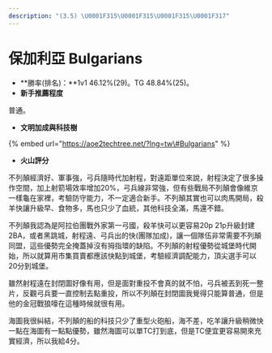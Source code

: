 ```yaml
---
description: "(3.5) \U0001F315\U0001F315\U0001F315\U0001F317"
---
```


# 保加利亞 Bulgarians

* **勝率\(排名\)：**1v1 46.12%\(29\)。TG 48.84%\(25\)。
* **新手推薦程度**

普通。

* **文明加成與科技樹**

{% embed url="https://aoe2techtree.net/?lng=tw\#Bulgarians" %}

* **火山評分**

不列顛經濟好、軍事強，弓兵隨時代加射程，對遠距單位來說，射程決定了很多操作空間，加上射箭場效率增加20%，弓兵線非常強，但有些戰局不列顛會像維京一樣龜在家裡，考驗防守能力，不一定適合新手。不列顛其實也可以肉馬開局，殺羊快讓升級早、食物多，馬也只少了血統，其他科技全滿，馬還不錯。

不列顛我認為是阿拉伯團戰外家第一弓國，殺羊快可以更容易20p 21p升級封建2BA，或者黑跳城，射程遠、弓兵出的快\(團隊加成\)，讓一個隊伍非常需要不列顛同盟，這些優勢完全掩蓋掉沒有拇指環的缺陷。不列顛的射程優勢從城堡時代開始，所以就算用市集買賣都應該快點到城堡，考驗經濟調配能力，頂尖選手可以20分到城堡。

雖然射程遠在封閉圖好像有用，但是面對重投不會真的就不怕，弓兵被丟到死一整片，反觀弓兵要一直控制去點重投，所以不列顛在封閉圖我覺得只能算普通，但是他的金冠戰狼嚎在這種時候就很有用。

海圖我很糾結，不列顛的船的科技只少了重型火砲船，海不差，吃羊讓升級稍微快一點在海圖有一點點優勢，雖然海圖可以單TC打到底，但是TC便宜更容易開來充實經濟，所以我給4分。

